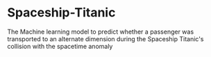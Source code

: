 # Spaceship-Titanic
The Machine learning model to predict whether a passenger was transported to an alternate dimension during the Spaceship Titanic's collision with the spacetime anomaly
